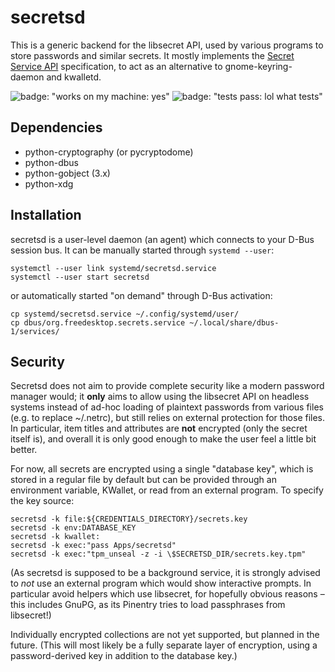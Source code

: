 # secretsd

This is a generic backend for the libsecret API, used by various programs to store passwords and similar secrets. It mostly implements the [Secret Service API][api] specification, to act as an alternative to gnome-keyring-daemon and kwalletd.

![badge: "works on my machine: yes"](https://img.shields.io/badge/works%20on%20my%20machine-yes-success)
![badge: "tests pass: lol what tests"](https://img.shields.io/badge/tests%20pass-lol%20what%20tests-inactive)

  [api]: https://specifications.freedesktop.org/secret-service/latest/

## Dependencies

  * python-cryptography (or pycryptodome)
  * python-dbus
  * python-gobject (3.x)
  * python-xdg

## Installation

secretsd is a user-level daemon (an agent) which connects to your D-Bus session bus. It can be manually started through `systemd --user`:

    systemctl --user link systemd/secretsd.service
    systemctl --user start secretsd

or automatically started "on demand" through D-Bus activation:

    cp systemd/secretsd.service ~/.config/systemd/user/
    cp dbus/org.freedesktop.secrets.service ~/.local/share/dbus-1/services/

## Security

Secretsd does not aim to provide complete security like a modern password manager would; it **only** aims to allow using the libsecret API on headless systems instead of ad-hoc loading of plaintext passwords from various files (e.g. to replace ~/.netrc), but still relies on external protection for those files. In particular, item titles and attributes are **not** encrypted (only the secret itself is), and overall it is only good enough to make the user feel a little bit better.

For now, all secrets are encrypted using a single "database key", which is stored in a regular file by default but can be provided through an environment variable, KWallet, or read from an external program. To specify the key source:

    secretsd -k file:${CREDENTIALS_DIRECTORY}/secrets.key
    secretsd -k env:DATABASE_KEY
    secretsd -k kwallet:
    secretsd -k exec:"pass Apps/secretsd"
    secretsd -k exec:"tpm_unseal -z -i \$SECRETSD_DIR/secrets.key.tpm"

(As secretsd is supposed to be a background service, it is strongly advised to _not_ use an external program which would show interactive prompts. In particular avoid helpers which use libsecret, for hopefully obvious reasons – this includes GnuPG, as its Pinentry tries to load passphrases from libsecret!)

Individually encrypted collections are not yet supported, but planned in the future. (This will most likely be a fully separate layer of encryption, using a password-derived key in addition to the database key.)
